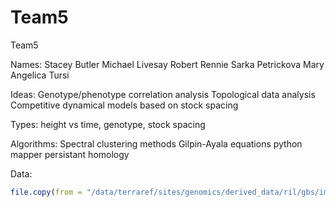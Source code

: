 # Team5
Team5

Names:
Stacey Butler
Michael Livesay
Robert Rennie
Sarka Petrickova
Mary Angelica Tursi

Ideas:
Genotype/phenotype correlation analysis
Topological data analysis
Competitive dynamical models based on stock spacing

Types:
height vs time, genotype, stock spacing

Algorithms:
Spectral clustering methods
Gilpin-Ayala equations
python mapper
persistant homology

Data: 

```r
file.copy(from = "/data/terraref/sites/genomics/derived_data/ril/gbs/imp_TERRA_RIL_SNP.vcf", to = '~/Team5/Data/')
```